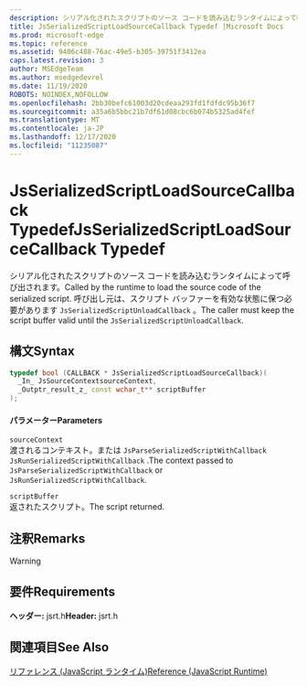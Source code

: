 ```yaml
---
description: シリアル化されたスクリプトのソース コードを読み込むランタイムによって呼び出されます。 呼び出し元は、スクリプト バッファーを有効な状態に保つ必要があります `JsSerializedScriptUnloadCallback` 。
title: JsSerializedScriptLoadSourceCallback Typedef |Microsoft Docs
ms.prod: microsoft-edge
ms.topic: reference
ms.assetid: 9406c488-76ac-49e5-b305-39751f3412ea
caps.latest.revision: 3
author: MSEdgeTeam
ms.author: msedgedevrel
ms.date: 11/19/2020
ROBOTS: NOINDEX,NOFOLLOW
ms.openlocfilehash: 2bb30befc61003d20cdeaa293fd1fdfdc95b36f7
ms.sourcegitcommit: a35a6b5bbc21b7df61d08cbc6b074b5325ad4fef
ms.translationtype: MT
ms.contentlocale: ja-JP
ms.lasthandoff: 12/17/2020
ms.locfileid: "11235087"
---
```

# <span data-ttu-id="e6bc6-104">JsSerializedScriptLoadSourceCallback Typedef</span><span class="sxs-lookup"><span data-stu-id="e6bc6-104">JsSerializedScriptLoadSourceCallback Typedef</span></span>

<span data-ttu-id="e6bc6-105">シリアル化されたスクリプトのソース コードを読み込むランタイムによって呼び出されます。</span><span class="sxs-lookup"><span data-stu-id="e6bc6-105">Called by the runtime to load the source code of the serialized script.</span></span> <span data-ttu-id="e6bc6-106">呼び出し元は、スクリプト バッファーを有効な状態に保つ必要があります `JsSerializedScriptUnloadCallback` 。</span><span class="sxs-lookup"><span data-stu-id="e6bc6-106">The caller must keep the script buffer valid until the `JsSerializedScriptUnloadCallback`.</span></span>  
  
## <span data-ttu-id="e6bc6-107">構文</span><span class="sxs-lookup"><span data-stu-id="e6bc6-107">Syntax</span></span>  
  
```cpp  
typedef bool (CALLBACK * JsSerializedScriptLoadSourceCallback)(  
  _In_ JsSourceContextsourceContext,  
  _Outptr_result_z_ const wchar_t** scriptBuffer  
);  
```  
  
#### <span data-ttu-id="e6bc6-108">パラメーター</span><span class="sxs-lookup"><span data-stu-id="e6bc6-108">Parameters</span></span>  
 `sourceContext`  
 <span data-ttu-id="e6bc6-109">渡されるコンテキスト。または `JsParseSerializedScriptWithCallback` `JsRunSerializedScriptWithCallback` .</span><span class="sxs-lookup"><span data-stu-id="e6bc6-109">The context passed to `JsParseSerializedScriptWithCallback` or `JsRunSerializedScriptWithCallback`.</span></span>  
  
 `scriptBuffer`  
 <span data-ttu-id="e6bc6-110">返されたスクリプト。</span><span class="sxs-lookup"><span data-stu-id="e6bc6-110">The script returned.</span></span>  
  
## <span data-ttu-id="e6bc6-111">注釈</span><span class="sxs-lookup"><span data-stu-id="e6bc6-111">Remarks</span></span>  
  
> [!WARNING]
## <span data-ttu-id="e6bc6-112">要件</span><span class="sxs-lookup"><span data-stu-id="e6bc6-112">Requirements</span></span>  
 <span data-ttu-id="e6bc6-113">**ヘッダー:** jsrt.h</span><span class="sxs-lookup"><span data-stu-id="e6bc6-113">**Header:** jsrt.h</span></span>  
  
## <span data-ttu-id="e6bc6-114">関連項目</span><span class="sxs-lookup"><span data-stu-id="e6bc6-114">See Also</span></span>  
 [<span data-ttu-id="e6bc6-115">リファレンス (JavaScript ランタイム)</span><span class="sxs-lookup"><span data-stu-id="e6bc6-115">Reference (JavaScript Runtime)</span></span>](../chakra-hosting/reference-javascript-runtime.md)
